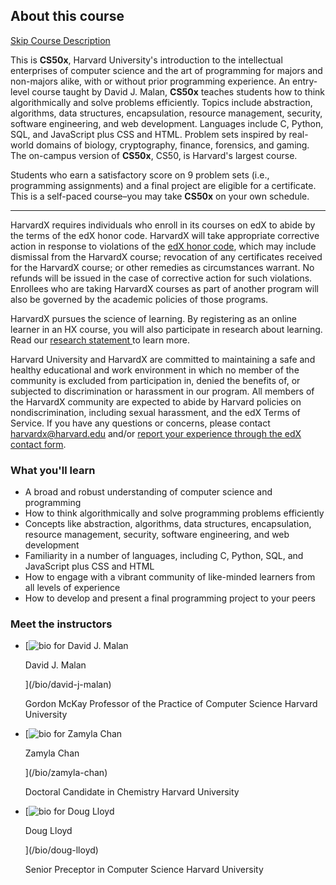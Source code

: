 About this course
-----------------

[Skip Course Description](#what-you-will-learn)

This is **CS50x**, Harvard University's introduction to the intellectual enterprises of computer science and the art of programming for majors and non-majors alike, with or without prior programming experience. An entry-level course taught by David J. Malan, **CS50x** teaches students how to think algorithmically and solve problems efficiently. Topics include abstraction, algorithms, data structures, encapsulation, resource management, security, software engineering, and web development. Languages include C, Python, SQL, and JavaScript plus CSS and HTML. Problem sets inspired by real-world domains of biology, cryptography, finance, forensics, and gaming. The on-campus version of **CS50x**, CS50, is Harvard's largest course.

Students who earn a satisfactory score on 9 problem sets (i.e., programming assignments) and a final project are eligible for a certificate. This is a self-paced course–you may take **CS50x** on your own schedule.

* * *

HarvardX requires individuals who enroll in its courses on edX to abide by the terms of the edX honor code. HarvardX will take appropriate corrective action in response to violations of the [edX honor code](https://www.edx.org/edx-terms-service "Follow link"), which may include dismissal from the HarvardX course; revocation of any certificates received for the HarvardX course; or other remedies as circumstances warrant. No refunds will be issued in the case of corrective action for such violations. Enrollees who are taking HarvardX courses as part of another program will also be governed by the academic policies of those programs.

HarvardX pursues the science of learning. By registering as an online learner in an HX course, you will also participate in research about learning. Read our [research statement ](http://harvardx.harvard.edu/research-statement "Follow link")to learn more.

Harvard University and HarvardX are committed to maintaining a safe and healthy educational and work environment in which no member of the community is excluded from participation in, denied the benefits of, or subjected to discrimination or harassment in our program. All members of the HarvardX community are expected to abide by Harvard policies on nondiscrimination, including sexual harassment, and the edX Terms of Service. If you have any questions or concerns, please contact [harvardx@harvard.edu](mailto:harvardx@harvard.edu) and/or [report your experience through the edX contact form](https://www.edx.org/contact-us "Follow link").

### What you'll learn

*   A broad and robust understanding of computer science and programming
*   How to think algorithmically and solve programming problems efficiently
*   Concepts like abstraction, algorithms, data structures, encapsulation, resource management, security, software engineering, and web development
*   Familiarity in a number of languages, including C, Python, SQL, and JavaScript plus CSS and HTML
*   How to engage with a vibrant community of like-minded learners from all levels of experience
*   How to develop and present a final programming project to your peers

### Meet the instructors

*   [![bio for  David J. Malan ](https://webview.edx.org/sites/default/files/person/image/david-malan110x110_v2.jpg)

    David J. Malan

    ](/bio/david-j-malan)

    Gordon McKay Professor of the Practice of Computer Science Harvard University

*   [![bio for Zamyla Chan](https://webview.edx.org/sites/default/files/person/image/zchan00.jpg)

    Zamyla Chan

    ](/bio/zamyla-chan)

    Doctoral Candidate in Chemistry Harvard University

*   [![bio for Doug Lloyd](https://webview.edx.org/sites/default/files/person/image/doug-lloyd110x110.jpg)

    Doug Lloyd

    ](/bio/doug-lloyd)

    Senior Preceptor in Computer Science Harvard University
